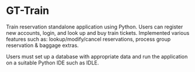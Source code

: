 # GT-Train
Train reservation standalone application using Python. Users can register new accounts, login, and look up and buy train tickets.
Implemented various features such as: lookup/modify/cancel reservations, process group reservation & baggage extras.

Users must set up a database with appropriate data and run the application on a suitable Python IDE such as IDLE.
